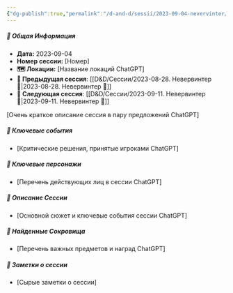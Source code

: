 ```yaml
---
{"dg-publish":true,"permalink":"/d-and-d/sessii/2023-09-04-nevervinter/","created":"2023-12-26T16:46:45.579+04:00","updated":"2023-12-26T17:01:59.726+04:00"}
---
```



##### 📅 Общая Информация

- **Дата:** 2023-09-04
- **Номер cессии:** [Номер]
- **🗺️ Локации:** [Название локаций ChatGPT]
- **🔗 Предыдущая сессия**: [[D&D/Сессии/2023-08-28. Невервинтер 🛑\|2023-08-28. Невервинтер 🛑]]
- **🔗 Следующая сессия**: [[D&D/Сессии/2023-09-11. Невервинтер 🛑\|2023-09-11. Невервинтер 🛑]]

[Очень краткое описание сессия в пару предложений ChatGPT]
##### 🔑 **Ключевые события** 
- [Критические решения, принятые игроками ChatGPT]
##### 🧍 **Ключевые персонажи** 
- [Перечень действующих лиц в сессии ChatGPT]
##### 📖 **Описание Сессии** 
- [Основной сюжет и ключевые события сессии ChatGPT]
##### 💎 **Найденные Сокровища** 
- [Перечень важных предметов и наград ChatGPT]
##### 📝 **Заметки о сессии**
- [Сырые заметки о сессии]

